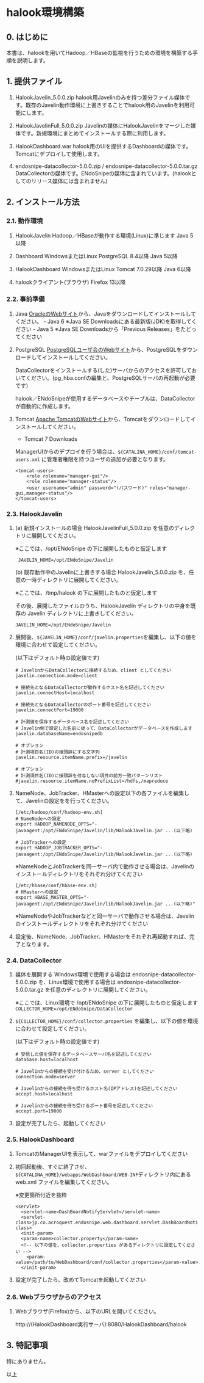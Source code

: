 # halook環境構築

## 0. はじめに
本書は、halookを用いてHadoop／HBaseの監視を行うための環境を構築する手順を説明します。

## 1. 提供ファイル
1. HalookJavelin_5.0.0.zip
	halook用Javelinのみを持つ差分ファイル媒体です。既存のJavelin動作環境に上書きすることでhalook用のJavelinを利用可能にします。

2. HalookJavelinFull_5.0.0.zip
	Javelinの媒体にHalookJavelinをマージした媒体です。新規環境にまとめてインストールする際に利用します。

3. HalookDashboard.war
	halook用のUIを提供するDashboardの媒体です。Tomcatにデプロイして使用します。

4. endosnipe-datacollector-5.0.0.zip / endosnipe-datacollector-5.0.0.tar.gz
	DataCollectorの媒体です。ENdoSnipeの媒体に含まれています。(halookとしてのリリース媒体には含まれません)

## 2. インストール方法
### 2.1. 動作環境
1. HalookJavelin
	Hadoop／HBaseが動作する環境(Linux)に準じます
	Java 5以降

2. Dashboard
	WindowsまたはLinux
	PostgreSQL 8.4以降
	Java 5以降

3. HalookDashboard
	WindowsまたはLinux
	Tomcat 7.0.29以降
	Java 6以降

4. halookクライアント(ブラウザ)
	Firefox 13以降

### 2.2. 事前準備
1.   Java
	[OracleのWebサイト](http://www.oracle.com/technetwork/java/javase/downloads/index.html)から、Javaをダウンロードしてインストールしてください。
	- Java 6
		※Java SE Downloadsにある最新版(JDK)を取得してください
	- Java 5
		※Java SE Downloadsから「Previous Releases」をたどってください

2. PostgreSQL
	[PostgreSQLユーザ会のWebサイト](http://www.postgresql.jp/)から、PostgreSQLをダウンロードしてインストールしてください。
	
	DataCollectorをインストールする(した)サーバからのアクセスを許可しておいてください。(pg_hba.confの編集と、PostgreSQLサーバの再起動が必要です)
		
	halook／ENdoSnipeが使用するデータベースやテーブルは、DataCollectorが自動的に作成します。

3. Tomcat
	[Apache TomcatのWebサイト](http://tomcat.apache.org/download-70.cgi)から、Tomcatをダウンロードしてインストールしてください。
	- Tomcat 7 Downloads
		
	ManagerUIからのデプロイを行う場合は、`${CATALINA_HOME}/conf/tomcat-users.xml` に管理者権限を持つユーザの追加が必要となります。

	```
	<tomcat-users>
		<role rolename="manager-gui"/>
		<role rolename="manager-status"/>
		<user username="admin" password="(パスワード)" roles="manager-gui,manager-status"/>
	</tomcat-users>
	```

### 2.3. HalookJavelin
1. (a) 新規インストールの場合
	HalookJavelinFull_5.0.0.zip を任意のディレクトリに展開してください。

	※ここでは、/opt/ENdoSnipe の下に展開したものと仮定します

	` JAVELIN_HOME=/opt/ENdoSnipe/Javelin`
	
	(b) 既存動作中のJavelinに上書きする場合
	HalookJavelin_5.0.0.zip を、任意の一時ディレクトリに展開してください。

	※ここでは、/tmp/halook の下に展開したものと仮定します
	
	その後、展開したファイルのうち、HalookJavelin ディレクトリの中身を既存の Javelin ディレクトリに上書きしてください。

	`JAVELIN_HOME=/opt/ENdoSnipe/Javelin` 
	
2. 展開後、`${JAVELIN_HOME}/conf/javelin.properties`を編集し、以下の値を環境に合わせて設定してください。

	(以下はデフォルト時の設定値です)

	```
	# JavelinからDataCollectorに接続するため、client としてください
	javelin.connection.mode=client
		
	# 接続先となるDataCollectorが動作するホスト名を記述してください
	javelin.connectHost=localhost
	
	# 接続先となるDataCollectorのポート番号を記述してください
	javelin.connectPort=19000
		
	# 計測値を保存するデータベース名を記述してください
	# Javelin側で設定した名前に従って、DataCollectorがデータベースを作成します
	javelin.databaseName=endosnipedb
		
	# オプション
	# 計測項目名(ID)の接頭辞にする文字列
	javelin.resource.itemName.prefix=/javelin
		
	# オプション
	# 計測項目名(ID)に接頭辞を付与しない項目の前方一致パターンリスト
	#javelin.resource.itemName.noPrefixList=/hdfs,/mapreduce
	```
	
3. NameNode、JobTracker、HMasterへの設定以下の各ファイルを編集して、Javelinの設定をを行ってください。

	```
	[/etc/hadoop/conf/hadoop-env.sh]
	# NameNodeへの設定
	export HADOOP_NAMENODE_OPTS="-javaagent:/opt/ENdoSnipe/Javelin/lib/HalookJavelin.jar ...(以下略)
	
	# JobTrackerへの設定
	export HADOOP_JOBTRACKER_OPTS="-javaagent:/opt/ENdoSnipe/Javelin/lib/HalookJavelin.jar ...(以下略)
	```
	※NameNodeとJobTrackerを同一サーバ内で動作させる場合は、Javelinのインストールディレクトリをそれぞれ分けてください
		
	```
	[/etc/hbase/conf/hbase-env.sh]
	# HMasterへの設定
	export HBASE_MASTER_OPTS="-javaagent:/opt/ENdoSnipe/Javelin/lib/HalookJavelin.jar ...(以下略)"
	```

	※NameNodeやJobTrackerなどと同一サーバで動作させる場合は、Javelinのインストールディレクトリをそれぞれ分けてください
	
4. 設定後、NameNode、JobTracker、HMasterをそれぞれ再起動すれば、完了となります。

### 2.4. DataCollector
1. 媒体を展開する
	Windows環境で使用する場合は endosnipe-datacollector-5.0.0.zip を、Linux環境で使用する場合は endosnipe-datacollector-5.0.0.tar.gz を任意のディレクトリに展開してください。  

	※ここでは、Linux環境で /opt/ENdoSnipe の下に展開したものと仮定します
	`COLLECTOR_HOME=/opt/ENdoSnipe/DataCollector`
	
2. `${COLLECTOR_HOME}/conf/collector.properties` を編集し、以下の値を環境に合わせて設定してください。

	(以下はデフォルト時の設定値です)
	```
	# 受信した値を保存するデータベースサーバ名を記述してください
	database.host=localhost
			
	# Javelinからの接続を受け付けるため、server としてください
	connection.mode=server
	
	# Javelinからの接続を待ち受けるホスト名(IPアドレス)を記述してください
	accept.host=localhost
	
	# Javelinからの接続を待ち受けるポート番号を記述してください
	accept.port=19000
	```
	
3. 設定が完了したら、起動してください

### 2.5. HalookDashboard
1. TomcatのManagerUIを表示して、warファイルをデプロイしてください
	
2. 初回起動後、すぐに終了させ、`${CATALINA_HOME}/webapps/WebDashboard/WEB-INF`ディレクトリ内にある web.xml ファイルを編集してください。

	※変更箇所付近を抜粋
	```
	<servlet>
	  <servlet-name>DashBoardNotifyServlet</servlet-name>
	  <servlet-class>jp.co.acroquest.endosnipe.web.dashboard.servlet.DashBoardNotifyServlet</servlet-class>
	  <init-param>
	  <param-name>collector.property</param-name>
	  <!-- 以下の値を、collector.properties があるディレクトリに設定してください -->
	    <param-value>/path/to/WebDashboard/conf/collector.properties</param-value>
	  </init-param>
	```
    
3. 設定が完了したら、改めてTomcatを起動してください

### 2.6. Webブラウザからのアクセス
1. Webブラウザ(Firefox)から、以下のURLを開いてください。

	http://(HalookDashboard実行サーバ):8080/HalookDashboard/halook

## 3. 特記事項
特にありません。


以上
